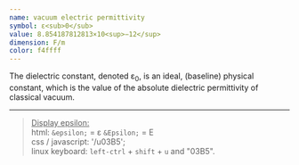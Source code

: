 ```yaml
---
name: vacuum electric permittivity
symbol: ε<sub>0</sub>
value: 8.854187812813×10<sup>−12</sup>
dimension: F/m
color: f4ffff
---
```

The dielectric constant, denoted ε<sub>0</sub>, is an ideal, (baseline) physical constant, which is the value of the absolute dielectric permittivity of classical vacuum.  

___
><u>Display epsilon:</u>  
html: `&epsilon;` = &epsilon; `&Epsilon;` = &Epsilon;  
css / javascript: '/u03B5';  
linux keyboard: `left-ctrl` + `shift` + `u` and "03B5".

